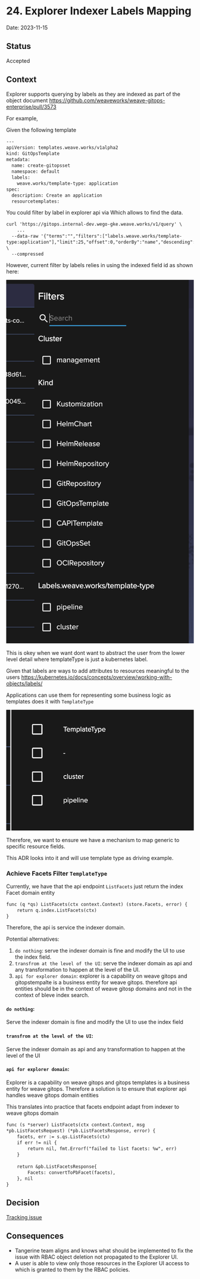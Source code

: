 # 24. Explorer Indexer Labels Mapping

Date: 2023-11-15

## Status

Accepted

## Context

Explorer supports querying by labels as they are indexed as part of the object document https://github.com/weaveworks/weave-gitops-enterprise/pull/3573 

For example, 

Given the following template 
```
---
apiVersion: templates.weave.works/v1alpha2
kind: GitOpsTemplate
metadata:
  name: create-gitopsset
  namespace: default
  labels:
    weave.works/template-type: application
spec:
  description: Create an application
  resourcetemplates:
```

You could filter by label in explorer api via Which allows to find the data.  
```
curl 'https://gitops.internal-dev.wego-gke.weave.works/v1/query' \
    ...
  --data-raw '{"terms":"","filters":["labels.weave.works/template-type:application"],"limit":25,"offset":0,"orderBy":"name","descending":false}' \
  --compressed
```

However, current filter by labels relies in using the indexed field id as shown here:  

![filters-label.png](images%2F0024%2Ffilters-label.png)

This is okey when we want dont want to abstract the user from the lower level detail where templateType is just a kubernetes label. 

Given that labels are ways to add attributes to resources meaningful to the users https://kubernetes.io/docs/concepts/overview/working-with-objects/labels/

Applications can use them for representing some business logic as templates does it with `TemplateType` 

![templates-templateType.png](images%2F0024%2Ftemplates-templateType.png)

Therefore, we want to ensure we have a mechanism to map generic to specific resource fields. 

This ADR looks into it and will use template type as driving example.

### Achieve Facets Filter `TemplateType`

Currently, we have that the api endpoint `ListFacets` just return the index Facet domain entity

```
func (q *qs) ListFacets(ctx context.Context) (store.Facets, error) {
	return q.index.ListFacets(ctx)
}
```

Therefore, the api is service the indexer domain.

Potential alternatives:

1. `do nothing`: serve the indexer domain is fine and modify the UI to use the index field.
2. `transfrom at the level of the UI`: serve the indexer domain as api and any transformation to happen at the level of the UI.
3. `api for explorer domain`: explorer is a capability on weave gitops and gitopstempalte is a business entity for weave gitops. therefore
   api entities should be in the context of weave gitosp domains and not in the context of bleve index search.

#### `do nothing`: 

Serve the indexer domain is fine and modify the UI to use the index field

#### `transfrom at the level of the UI`: 

Serve the indexer domain as api and any transformation to happen at the level of the UI

#### `api for explorer domain`: 

Explorer is a capability on weave gitops and gitops templates is a business entity for weave gitops. Therefore a solution
is to ensure that explorer api handles weave gitops domain entities

This translates into practice that facets endpoint adapt from indexer to weave gitops domain

```
func (s *server) ListFacets(ctx context.Context, msg *pb.ListFacetsRequest) (*pb.ListFacetsResponse, error) {
	facets, err := s.qs.ListFacets(ctx)
	if err != nil {
		return nil, fmt.Errorf("failed to list facets: %w", err)
	}

	return &pb.ListFacetsResponse{
		Facets: convertToPbFacet(facets),
	}, nil
}  

```






## Decision









[Tracking issue](https://github.com/weaveworks/weave-gitops-enterprise/issues/2733)

## Consequences

- Tangerine team aligns and knows what should be implemented to fix the issue with RBAC object deletion not propagated to the Explorer UI.
- A user is able to view only those resources in the Explorer UI access to which is granted to them by the RBAC policies.
